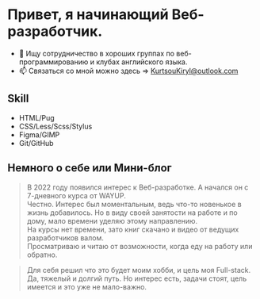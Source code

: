 # Привет, я начинающий Веб-разработчик.
- 💞️ Ищу сотрудничество в хороших группах по веб-программированию и клубах английского языка.
- 📫 Связаться со мной можно здесь => KurtsouKiryl@outlook.com

## Skill
+ HTML/Pug
+ CSS/Less/Scss/Stylus
+ Figma/GIMP
+ Git/GitHub

## Немного о себе или Мини-блог

> В 2022 году появился интерес к Веб-разработке. А начался он с 7-дневного курса от WAYUP.  
> Честно. Интерес был моментальным, ведь что-то новенькое в жизнь добавилось. 
> Но в виду своей занятости на работе и по дому, мало времени уделяю этому направлению.  
> На курсы нет времени, зато книг скачано и видео от ведущих разработчиков валом.   
> Просматриваю и читаю от возможности, когда еду на работу или обратно.

> Для себя решил что это будет моим хобби, и цель моя Full-stack.  
> Да, тяжелый и долгий путь. Но интерес есть, задачи стоят, цель имеется и это уже не мало-важно.  


<!---
ssnaip8e/ssnaip8e is a ✨ special ✨ repository because its `README.md` (this file) appears on your GitHub profile.
You can click the Preview link to take a look at your changes.
--->

